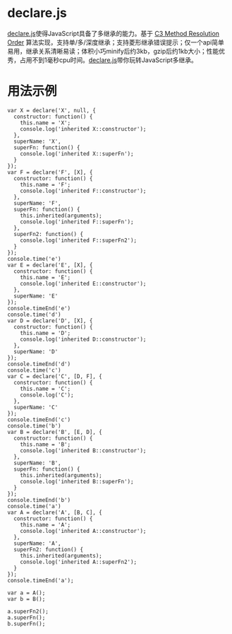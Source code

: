 # declare.js

<a href="https://github.com/yessky/declare.js" target="_blank">declare.js</a>使得JavaScript具备了多继承的能力。基于 <a href="https://www.python.org/download/releases/2.3/mro/" target="_blank">C3 Method Resolution Order</a> 算法实现，支持单/多/深度继承；支持菱形继承错误提示；仅一个api简单易用，继承关系清晰易读；体积小巧minify后约3kb，gzip后约1kb大小；性能优秀，占用不到1毫秒cpu时间。<a href="https://github.com/yessky/declare.js" target="_blank">declare.js</a>带你玩转JavaScript多继承。

# 用法示例

```
var X = declare('X', null, {
  constructor: function() {
    this.name = 'X';
    console.log('inherited X::constructor');
  },
  superName: 'X',
  superFn: function() {
    console.log('inherited X::superFn');
  }
});
var F = declare('F', [X], {
  constructor: function() {
    this.name = 'F';
    console.log('inherited F::constructor');
  },
  superName: 'F',
  superFn: function() {
    this.inherited(arguments);
    console.log('inherited F::superFn');
  },
  superFn2: function() {
    console.log('inherited F::superFn2');
  }
});
console.time('e')
var E = declare('E', [X], {
  constructor: function() {
    this.name = 'E';
    console.log('inherited E::constructor');
  },
  superName: 'E'
});
console.timeEnd('e')
console.time('d')
var D = declare('D', [X], {
  constructor: function() {
    this.name = 'D';
    console.log('inherited D::constructor');
  },
  superName: 'D'
});
console.timeEnd('d')
console.time('c')
var C = declare('C', [D, F], {
  constructor: function() {
    this.name = 'C';
    console.log('C');
  },
  superName: 'C'
});
console.timeEnd('c')
console.time('b')
var B = declare('B', [E, D], {
  constructor: function() {
    this.name = 'B';
    console.log('inherited B::constructor');
  },
  superName: 'B',
  superFn: function() {
    this.inherited(arguments);
    console.log('inherited B::superFn');
  }
});
console.timeEnd('b')
console.time('a')
var A = declare('A', [B, C], {
  constructor: function() {
    this.name = 'A';
    console.log('inherited A::constructor');
  },
  superName: 'A',
  superFn2: function() {
    this.inherited(arguments);
    console.log('inherited A::superFn2');
  }
});
console.timeEnd('a');

var a = A();
var b = B();

a.superFn2();
a.superFn();
b.superFn();
```